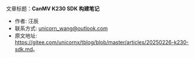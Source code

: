 文章标题：**CanMV K230 SDK 构建笔记**

- 作者: 汪辰
- 联系方式: <unicorn_wang@outlook.com>
- 原文地址: <https://gitee.com/unicornx/tblog/blob/master/articles/20250226-k230-sdk.md>。

